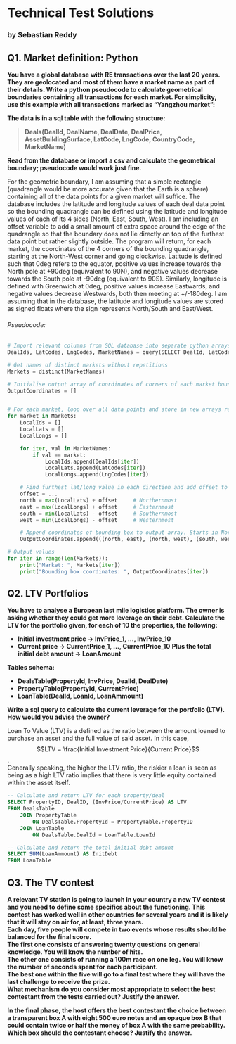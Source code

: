 # Technical Test Solutions
### by Sebastian Reddy

## Q1. Market definition: Python
**You have a global database with RE transactions over the last 20 years. They are geolocated and most of them have a market name as part of their details.
Write a python pseudocode to calculate geometrical boundaries containing all transactions for each market. For simplicity, use this example with all transactions marked as “Yangzhou market”:**

**The data is in a sql table with the following structure:**  
>**Deals(DealId, DealName, DealDate, DealPrice, AssetBuildingSurface, LatCode, LngCode, CountryCode, MarketName)**

**Read from the database or import a csv and calculate the geometrical boundary; pseudocode would work just fine.**

For the geometric boundary, I am assuming that a simple rectangle (quadrangle would be more accurate given that the Earth is a sphere) containing all of the data points for a given market will suffice. The database includes the latitude and longitude values of each deal data point so the bounding quadrangle can be defined using the latitude and longitude values of each of its 4 sides (North, East, South, West). I am including an offset variable to add a small amount of extra space around the edge of the quadrangle so that the boundary does not lie directly on top of the furthest data point but rather slightly outside. The program will return, for each market, the coordinates of the 4 corners of the bounding quadrangle, starting at the North-West corner and going clockwise. Latitude is defined such that 0deg refers to the equator, positive values increase towards the North pole at +90deg (equivalent to 90N), and negative values decrease towards the South pole at -90deg (equivalent to 90S). Similarly, longitude is defined with Greenwich at 0deg, positive values increase Eastwards, and negative values decrease Westwards, both then meeting at +/-180deg. I am assuming that in the database, the latitude and longitude values are stored as signed floats where the sign represents North/South and East/West.

###### Pseudocode:
```Python
# Import relevant columns from SQL database into separate python arrays
DealIds, LatCodes, LngCodes, MarketNames = query(SELECT DealId, LatCode, LngCode, MarketName FROM Deals)

# Get names of distinct markets without repetitions
Markets = distinct(MarketNames)

# Initialise output array of coordinates of corners of each market bounding box
OutputCoordinates = []


# For each market, loop over all data points and store in new arrays relevant (local) data points (i.e. those inside that market)
for market in Markets:
	LocalIds = []
	LocalLats = []
	LocalLongs = []

	for iter, val in MarketNames:
		if val == market:
			LocalIds.append(DealIds[iter])
			LocalLats.append(LatCodes[iter])
			LocalLongs.append(LngCodes[iter])

	# Find furthest lat/long value in each direction and add offset to get coordinates of each boundary
	offset = ...
	north = max(LocalLats) + offset		# Northernmost
	east = max(LocalLongs) + offset		# Easternmost
	south = min(LocalLats) - offset		# Southernmost
	west = min(LocalLongs) - offset		# Westernmost

	# Append coordinates of bounding box to output array. Starts in North-East corner and moves clockwise
	OutputCoordinates.append(((north, east), (north, west), (south, west), (south, east)))

# Output values
for iter in range(len(Markets)):
	print("Market: ", Markets[iter])
	print("Bounding box coordinates: ", OutputCoordinates[iter])


```


## Q2. LTV Portfolios
**You have to analyse a European last mile logistics platform. The owner is asking whether they could get more leverage on their debt. Calculate the LTV for the portfolio given, for each of 10 the properties, the following:**
- **Initial investment price -> InvPrice_1, …, InvPrice_10**
- **Current price -> CurrentPrice_1, …, CurrentPrice_10**
**Plus the total initial debt amount -> LoanAmount**

**Tables schema:**  
- **DealsTable(PropertyId, InvPrice, DealId, DealDate)**
- **PropertyTable(PropertyId, CurrentPrice)** 
- **LoanTable(DealId, LoanId, LoanAmmount)**

**Write a sql query to calculate the current leverage for the portfolio (LTV). How would you advise the owner?**

Loan To Value (LTV) is a defined as the ratio between the amount loaned to purchase an asset and the full value of said asset. In this case, $$LTV = \frac{Initial Investment Price}{Current Price}$$.  
Generally speaking, the higher the LTV ratio, the riskier a loan is seen as being as a high LTV ratio implies that there is very little equity contained within the asset itself. 

```SQL
-- Calculate and return LTV for each property/deal
SELECT PropertyID, DealID, (InvPrice/CurrentPrice) AS LTV
FROM DealsTable
	JOIN PropertyTable
		ON DealsTable.PropertyId = PropertyTable.PropertyID
	JOIN LoanTable
		ON DealsTable.DealId = LoanTable.LoanId

-- Calculate and return the total initial debt amount
SELECT SUM(LoanAmmount) AS InitDebt
FROM LoanTable
```

## Q3. The TV contest
**A relevant TV station is going to launch in your country a new TV contest and you need to define some specifics about the functioning. This contest has worked well in other countries for several years and it is likely that it will stay on air for, at least, three years.  
Each day, five people will compete in two events whose results should be balanced for the final score.  
The first one consists of answering twenty questions on general knowledge. You will know the number of hits.  
The other one consists of running a 100m race on one leg. You will know the number of seconds spent for each participant.  
The best one within the five will go to a final test where they will have the last challenge to receive the prize.  
What mechanism do you consider most appropriate to select the best contestant from the tests carried out? Justify the answer.**

**In the final phase, the host offers the best contestant the choice between a transparent box A with eight 500 euro notes and an opaque box B that could contain twice or half the money of box A with the same probability.  
Which box should the contestant choose? Justify the answer.**



















